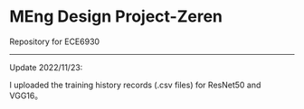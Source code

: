 # MEng Design Project-Zeren
 Repository for ECE6930

----------------------------------------------------------
Update 2022/11/23:

I uploaded the training history records (.csv files) for ResNet50 and VGG16。

